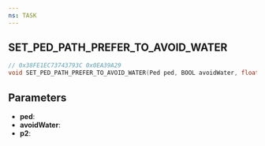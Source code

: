 ```yaml
---
ns: TASK
---
```

## SET_PED_PATH_PREFER_TO_AVOID_WATER

```c
// 0x38FE1EC73743793C 0x0EA39A29
void SET_PED_PATH_PREFER_TO_AVOID_WATER(Ped ped, BOOL avoidWater, float p2);
```

## Parameters
* **ped**:
* **avoidWater**:
* **p2**:
